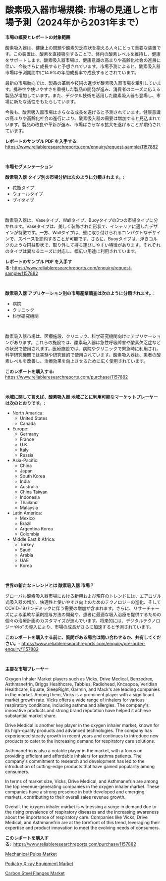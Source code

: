 <p><h1>酸素吸入器市場規模: 市場の見通しと市場予測（2024年から2031年まで）</h1></p><p><strong>市場の概要とレポートの対象範囲</strong></p>
<p><p>酸素吸入器は、健康上の問題や酸素欠乏症状を抱える人々にとって重要な装置です。この装置は、酸素を直接吸引することで、体内の酸素レベルを維持し、健康をサポートします。酸素吸入器市場は、健康意識の高まりや高齢化社会の進展に伴い、今後さらに成長すると予想されています。市場予測によると、酸素吸入器市場は予測期間中に14.9%の年間成長率で成長するとされています。</p><p>最新の市場動向では、製品の革新や技術の進歩が酸素吸入器市場を牽引しています。携帯性や使いやすさを重視した製品の開発が進み、消費者のニーズに応える製品が増加しています。また、デジタル技術を活用した酸素吸入器も登場し、市場に新たな活性をもたらしています。</p><p>今後も、酸素吸入器市場はさらなる成長を遂げると予測されています。健康意識の高まりや高齢化社会の進行により、酸素吸入器の需要は増加すると見込まれています。製品の改良や革新が進み、市場はさらなる拡大を遂げることが期待されています。</p></p>
<p><strong>レポートのサンプル PDF を入手する:</strong> <a href="https://www.reliableresearchreports.com/enquiry/request-sample/1157882">https://www.reliableresearchreports.com/enquiry/request-sample/1157882</a></p>
<p>&nbsp;</p>
<p><strong>市場セグメンテーション</strong></p>
<p><strong>酸素吸入器 タイプ別の市場分析は次のように分類されます。:</strong></p>
<p><ul><li>花瓶タイプ</li><li>ウォールタイプ</li><li>ブイタイプ</li></ul></p>
<p>&nbsp;</p>
<p><p>酸素吸入器は、Vaseタイプ、Wallタイプ、Buoyタイプの3つの市場タイプに分かれます。Vaseタイプは、美しく装飾された形状で、インテリアに適したデザインが特徴です。一方、Wallタイプは、壁に取り付けられるコンパクトなデザインで、スペースを節約することが可能です。さらに、Buoyタイプは、浮きコルクのような円柱形状で、取り外して持ち運びしやすい特徴があります。それぞれのタイプは異なるニーズに対応し、幅広い用途に利用されています。</p></p>
<p><strong>レポートのサンプル PDF を入手する:</strong>&nbsp;<a href="https://www.reliableresearchreports.com/enquiry/request-sample/1157882">https://www.reliableresearchreports.com/enquiry/request-sample/1157882</a></p>
<p>&nbsp;</p>
<p><strong> 酸素吸入器 アプリケーション別の市場産業調査は次のように分類されます。:</strong></p>
<p><ul><li>病院</li><li>クリニック</li><li>科学研究機関</li></ul></p>
<p>&nbsp;</p>
<p><p>酸素吸入器市場は、医療施設、クリニック、科学研究機関向けにアプリケーションがあります。これらの施設では、酸素吸入器は急性呼吸障害や酸素欠乏症などの状況で使用されます。医療施設では、病院やクリニックで緊急時に利用され、科学研究機関では実験や研究目的で使用されています。酸素吸入器は、患者の酸素レベルを改善し、治療効果を向上させるために広く使用されています。</p></p>
<p><strong>このレポートを購入する:</strong>&nbsp; <a href="https://www.reliableresearchreports.com/purchase/1157882">https://www.reliableresearchreports.com/purchase/1157882</a></p>
<p>&nbsp;</p>
<p><strong>地域に関して言えば、酸素吸入器 地域ごとに利用可能なマーケットプレーヤーは次のとおりです。:</strong></p>
<p><ul>
    <li>
        North America:
        <ul>
            <li>United States</li>
            <li>Canada</li>
        </ul>
    </li>
    <li>
        Europe:
        <ul>
            <li>Germany</li>
            <li>France</li>
            <li>U.K.</li>
            <li>Italy</li>
            <li>Russia</li>
        </ul>
    </li>
    <li>
        Asia-Pacific:
        <ul>
            <li>China</li>
            <li>Japan</li>
            <li>South Korea</li>
            <li>India</li>
            <li>Australia</li>
            <li>China Taiwan</li>
            <li>Indonesia</li>
            <li>Thailand</li>
            <li>Malaysia</li>
        </ul>
    </li>
    <li>
        Latin America:
        <ul>
            <li>Mexico</li>
            <li>Brazil</li>
            <li>Argentina Korea</li>
            <li>Colombia</li>
        </ul>
    </li>
    <li>
        Middle East & Africa:
        <ul>
            <li>Turkey</li>
            <li>Saudi</li>
            <li>Arabia</li>
            <li>UAE</li>
            <li>Korea</li>
        </ul>
    </li>
    </ul></p>
<p>&nbsp;</p>
<p><strong>世界の新たなトレンドとは 酸素吸入器 市場？</strong></p>
<p><p>グローバル酸素吸入器市場における新興および現在のトレンドには、エアロゾル式吸入器の増加、快適性と使いやすさ向上のためのテクノロジーの進化、そしてCOVID-19パンデミックに伴う需要の増加が含まれます。さらに、リサーチャーズによる柔軟な薬剤投与方法の開発や、患者に最適な吸入治療を提供するための個々の治療計画のカスタマイズが進んでいます。将来的には、デジタルテクノロジーやIoTの導入により、市場の成長がさらに加速すると予測されています。</p></p>
<p><strong>このレポートを購入する前に、質問がある場合は問い合わせるか、共有してください。</strong>- <a href="https://www.reliableresearchreports.com/enquiry/pre-order-enquiry/1157882">https://www.reliableresearchreports.com/enquiry/pre-order-enquiry/1157882</a></p>
<p>&nbsp;</p>
<p><strong>主要な市場プレーヤー</strong></p>
<p><p>Oxygen Inhaler Market players such as Vicks, Drive Medical, Benzedrex, Asthmanefrin, Briggs Healthcare, Tabbies, Radiohead, Kncaopoa, Veridian Healthcare, Equate, SleepRight, Garmin, and Mack's are leading companies in the market. Among them, Vicks is a prominent player with a significant market growth rate. Vicks offers a wide range of inhalers for various respiratory conditions, including asthma and allergies. The company's innovative products and strong brand reputation have helped it achieve substantial market share.</p><p>Drive Medical is another key player in the oxygen inhaler market, known for its high-quality products and advanced technologies. The company has experienced steady growth in recent years and continues to introduce new products to cater to the increasing demand for respiratory care solutions.</p><p>Asthmanefrin is also a notable player in the market, with a focus on providing efficient and affordable inhalers for asthma patients. The company's commitment to research and development has led to the introduction of cutting-edge products that have gained popularity among consumers.</p><p>In terms of market size, Vicks, Drive Medical, and Asthmanefrin are among the top revenue-generating companies in the oxygen inhaler market. These companies have a strong presence in both developed and emerging markets, contributing to their overall sales revenue growth.</p><p>Overall, the oxygen inhaler market is witnessing a surge in demand due to the rising prevalence of respiratory diseases and the increasing awareness about the importance of respiratory care. Companies like Vicks, Drive Medical, and Asthmanefrin are at the forefront of this trend, leveraging their expertise and product innovation to meet the evolving needs of consumers.</p></p>
<p><strong>このレポートを購入する:</strong>&nbsp;&nbsp;<a href="https://www.reliableresearchreports.com/purchase/1157882">https://www.reliableresearchreports.com/purchase/1157882</a></p>
<p><p><a href="https://github.com/yemakinde/Market-Research-Report-List-1/blob/main/mechanical-pulps-market.md">Mechanical Pulps Market</a></p><p><a href="https://view.publitas.com/reportprime-1/podiatry-x-ray-equipment-market-size-furnishes-valuable-information-encompassing-market-share-market-trends-and-projections-spanning-from-2023-to-2030/">Podiatry X-ray Equipment Market</a></p><p><a href="https://github.com/Alonsoolds3wq1d81czn8rbol/Market-Research-Report-List-1/blob/main/carbon-steel-flanges-market.md">Carbon Steel Flanges Market</a></p></p>
